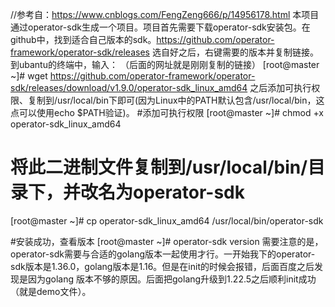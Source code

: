 //参考自：https://www.cnblogs.com/FengZeng666/p/14956178.html
本项目通过operator-sdk生成一个项目。项目首先需要下载operator-sdk安装包。在github中，找到适合自己版本的sdk。https://github.com/operator-framework/operator-sdk/releases
选自好之后，右键需要的版本并复制链接。
到ubantu的终端中，输入：    （后面的网址就是刚刚复制的链接）
[root@master ~]# wget https://github.com/operator-framework/operator-sdk/releases/download/v1.9.0/operator-sdk_linux_amd64
之后添加可执行权限、复制到/usr/local/bin下即可(因为Linux中的PATH默认包含/usr/local/bin，这点可以使用echo $PATH验证)。
#添加可执行权限
[root@master ~]# chmod +x operator-sdk_linux_amd64

# 将此二进制文件复制到/usr/local/bin/目录下，并改名为operator-sdk
[root@master ~]# cp operator-sdk_linux_amd64 /usr/local/bin/operator-sdk  

#安装成功，查看版本
[root@master ~]# operator-sdk version
需要注意的是，operator-sdk需要与合适的golang版本一起使用才行。一开始我下的operator-sdk版本是1.36.0，golang版本是1.16。但是在init的时候会报错，后面百度之后发现是因为golang
版本不够的原因。后面把golang升级到1.22.5之后顺利init成功（就是demo文件）。
